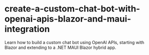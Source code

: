 # create-a-custom-chat-bot-with-openai-apis-blazor-and-maui-integration
Learn how to build a custom chat bot using OpenAI APIs, starting with Blazor and extending to a .NET MAUI Blazor hybrid app.
